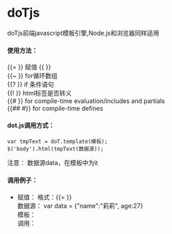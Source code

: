 # doTjs
doTjs前端javascript模板引擎,Node.js和浏览器同样适用

#### 使用方法：
{{= }} 赋值 
{{ }}    
{{~ }} for循环数组      
{{? }} if 条件语句           
{{! }} html标签是否转义           
{{# }} for compile-time evaluation/includes and partials           
{{## #}} for compile-time defines               


#### dot.js调用方式：
```
var tmpText = doT.template(模板);
$('body').html(tmpText(数据源));
```

注意：
数据源data，在模板中为it

#### 调用例子：

- 赋值：
格式：{{= }}       
数据源： var data = {"name":"莉莉", age:27}       
模板：        
调用：      

